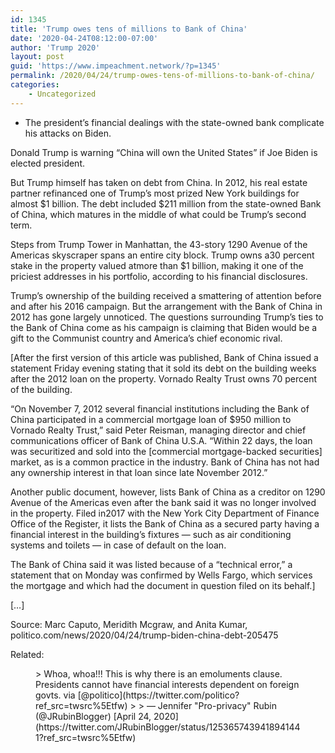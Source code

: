 ```yaml
---
id: 1345
title: 'Trump owes tens of millions to Bank of China'
date: '2020-04-24T08:12:00-07:00'
author: 'Trump 2020'
layout: post
guid: 'https://www.impeachment.network/?p=1345'
permalink: /2020/04/24/trump-owes-tens-of-millions-to-bank-of-china/
categories:
    - Uncategorized
---
```


- The president’s financial dealings with the state-owned bank complicate his attacks on Biden.

Donald Trump is warning “China will own the United States” if Joe Biden is elected president.

But Trump himself has taken on debt from China. In 2012, his real estate partner refinanced one of Trump’s most prized New York buildings for almost $1 billion. The debt included $211 million from the state-owned Bank of China, which matures in the middle of what could be Trump’s second term.

Steps from Trump Tower in Manhattan, the 43-story 1290 Avenue of the Americas skyscraper spans an entire city block. Trump owns a30 percent stake in the property valued atmore than $1 billion, making it one of the priciest addresses in his portfolio, according to his financial disclosures.

Trump’s ownership of the building received a smattering of attention before and after his 2016 campaign. But the arrangement with the Bank of China in 2012 has gone largely unnoticed. The questions surrounding Trump’s ties to the Bank of China come as his campaign is claiming that Biden would be a gift to the Communist country and America’s chief economic rival.

\[After the first version of this article was published, Bank of China issued a statement Friday evening stating that it sold its debt on the building weeks after the 2012 loan on the property. Vornado Realty Trust owns 70 percent of the building.

“On November 7, 2012 several financial institutions including the Bank of China participated in a commercial mortgage loan of $950 million to Vornado Realty Trust,” said Peter Reisman, managing director and chief communications officer of Bank of China U.S.A. “Within 22 days, the loan was securitized and sold into the \[commercial mortgage-backed securities\] market, as is a common practice in the industry. Bank of China has not had any ownership interest in that loan since late November 2012.”

Another public document, however, lists Bank of China as a creditor on 1290 Avenue of the Americas even after the bank said it was no longer involved in the property. Filed in2017 with the New York City Department of Finance Office of the Register, it lists the Bank of China as a secured party having a financial interest in the building’s fixtures — such as air conditioning systems and toilets — in case of default on the loan.

The Bank of China said it was listed because of a “technical error,” a statement that on Monday was confirmed by Wells Fargo, which services the mortgage and which had the document in question filed on its behalf.\]

\[…\]

Source: Marc Caputo, Meridith Mcgraw, and Anita Kumar, politico.com/news/2020/04/24/trump-biden-china-debt-205475

Related:

<figure class="wp-block-embed is-type-rich is-provider-twitter wp-block-embed-twitter"><div class="wp-block-embed__wrapper">> Whoa, whoa!!! This is why there is an emoluments clause. Presidents cannot have financial interests dependent on foreign govts. <https://t.co/1RNItpAQ26> via [@politico](https://twitter.com/politico?ref_src=twsrc%5Etfw)
> 
> — Jennifer "Pro-privacy" Rubin (@JRubinBlogger) [April 24, 2020](https://twitter.com/JRubinBlogger/status/1253657439418941441?ref_src=twsrc%5Etfw)

<script async="" charset="utf-8" src="https://platform.twitter.com/widgets.js"></script></div></figure>